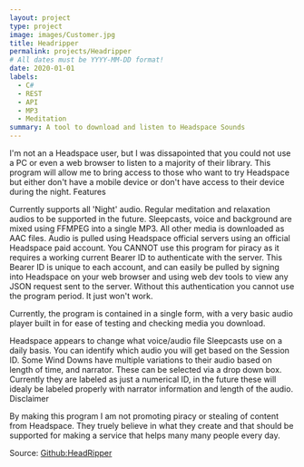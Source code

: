 ```yaml
---
layout: project
type: project
image: images/Customer.jpg
title: Headripper
permalink: projects/Headripper
# All dates must be YYYY-MM-DD format!
date: 2020-01-01
labels:
  - C#
  - REST
  - API
  - MP3
  - Meditation
summary: A tool to download and listen to Headspace Sounds
---
```

I'm not an a Headspace user, but I was dissapointed that you could not use a PC or even a web browser to listen to a majority of their library. This program will allow me to bring access to those who want to try Headspace but either don't have a mobile device or don't have access to their device during the night.
Features

Currently supports all 'Night' audio. Regular meditation and relaxation audios to be supported in the future. Sleepcasts, voice and background are mixed using FFMPEG into a single MP3. All other media is downloaded as AAC files. Audio is pulled using Headspace official servers using an official Headspace paid account. You CANNOT use this program for piracy as it requires a working current Bearer ID to authenticate with the server. This Bearer ID is unique to each account, and can easily be pulled by signing into Headspace on your web browser and using web dev tools to view any JSON request sent to the server. Without this authentication you cannot use the program period. It just won't work.

Currently, the program is contained in a single form, with a very basic audio player built in for ease of testing and checking media you download.

Headspace appears to change what voice/audio file Sleepcasts use on a daily basis. You can identify which audio you will get based on the Session ID. Some Wind Downs have multiple variations to their audio based on length of time, and narrator. These can be selected via a drop down box. Currently they are labeled as just a numerical ID, in the future these will idealy be labeled properly with narrator information and length of the audio.
Disclaimer

By making this program I am not promoting piracy or stealing of content from Headspace. They truely believe in what they create and that should be supported for making a service that helps many many people every day.

Source: [Github:HeadRipper](https://github.com/Joexv/HeadRipper)



